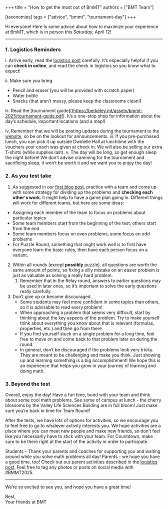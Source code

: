 +++
title = "How to get the most out of BmMT"
authors = ["BMT Team"]

[taxonomies]
tags = ["advice", "bmmt", "tournament-day"]
+++

Hi everyone! Here is some advice about how to maximize your experience at BmMT, which is in person _this Saturday_, April 12!

---

### 1. Logistics Reminders

i. Arrive early, read the [logistics post](https://berkeley.mt/news/bmmt-2025-logistics/) carefully. It’s especially helpful if you can **check in online**, and read the check in logistics so you know what to expect!

ii. Make sure you bring

- Pencil and eraser (you will be provided with scratch paper)
- Water bottle
- Snacks (that aren’t messy, please keep the classrooms clean!)

iii. Read the [tournament guide]((https://berkeley.mt/assets/bmmt-2025/tournament-guide.pdf). It’s a one-stop shop for information about the day’s schedule, important locations (and a map!)

iv. Remember that we will be posting updates during the tournament to the [website](<[https://berkeley.mt](https://berkeley.mt)>), so be on the lookout for announcements.
iii. If you pre-purchased lunch, you can pick it up outside Dwinelle Hall at lunchtime with the vouchers your coach was given at check in. We will also be selling our extra T-shirts (while supplies last).
v. The day will be long, so get enough sleep the night before! We don’t advise cramming for the tournament and sacrificing sleep, it won’t be worth it and we want you to enjoy the day!

### 2. As you test take

1. As suggested in our [first blog post](https://berkeley.mt/blog/preparing-for-math-competitions/), practice with a team and come up with some strategy for dividing up the problems and **checking each other's work**. It might help to have a game plan going in. Different things will work for different teams, but here are some ideas:

- Assigning each member of the team to focus on problems about particular topics
- Some team members start from the beginning of the test, others start from the end
- Some team members focus on even problems, some focus on odd problems
- For Puzzle Round, something that might work well is to first have everyone learn the basic rules, then have each person focus on a variant.

2. Within all rounds (except **possibly** puzzle), all questions are worth the same amount of points, so fixing a silly mistake on an easier problem is just as valuable as solving a really hard problem.
   1. Remember that in the Relay round, answers to earlier questions may be used in later ones, so it’s important to solve the early questions really carefully.
3. Don’t give up or become discouraged.
   - Some students may feel more confident in some topics than others, so it is advisable to read every problem!
   - When approaching a problem that seems very difficult, start by thinking about the key aspects of the problem. Try to make yourself think about everything you know about that is relevant (formulas, properties, etc.) and then go from there.
   - If you find yourself stuck on a single problem for a long time, feel free to move on and come back to that problem later on during the round.
   - In general, don’t be discouraged if the problems look very tricky. They are meant to be challenging and make you think. Just showing up and learning something is a big accomplishment! We hope this is an experience that helps you grow in your journey of learning and doing math.

### 3. Beyond the test

Overall, enjoy the day! Have a fun time, bond with your team and think about some cool math problems. See some of campus at lunch - the cherry blossoms by the Valley Life Sciences Building are in full bloom! Just make sure you’re back in time for Team Round!

After the tests, we have lots of options for activities, so we encourage you to feel free to go to whatever activity interests you. We hope activities are a place where you can meet new people and make new friends, so don’t feel like you necessarily have to stick with your team. For Countdown, make sure to be there right at the start of the activity in order to participate.

Students - Thank your parents and coaches for supporting you and waiting around while you solve math problems all day! Parents - we hope you have a good time, too! Check out our parent activities described in the [logistics post](https://berkeley.mt/news/bmmt-2025-logistics/). Feel free to tag any photos or posts on social media with #BMMT2025.

---

We’re so excited to see you, and hope you have a great time!

Best,<br>
Your friends at BMT
